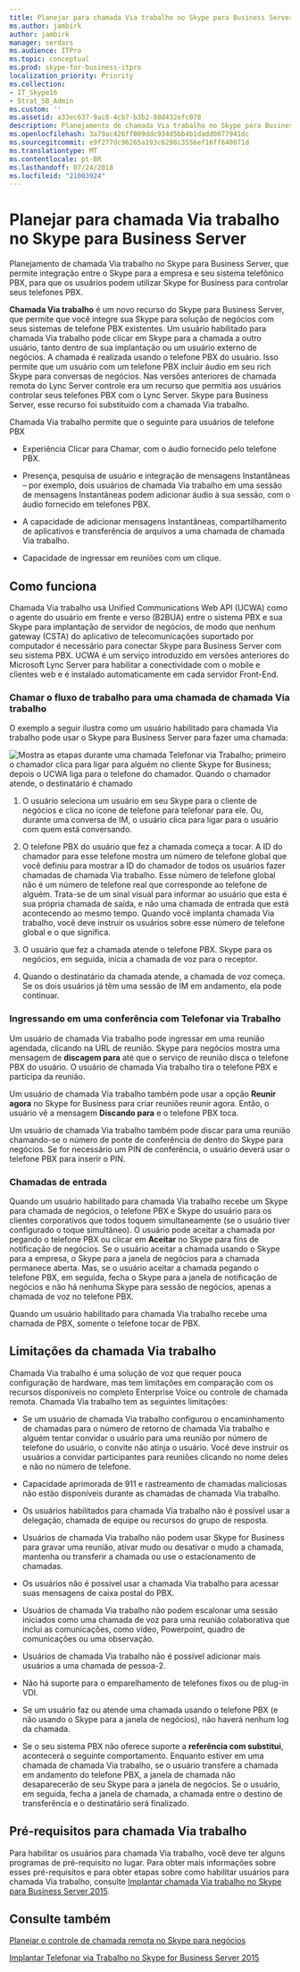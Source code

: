 ```yaml
---
title: Planejar para chamada Via trabalho no Skype para Business Server
ms.author: jambirk
author: jambirk
manager: serdars
ms.audience: ITPro
ms.topic: conceptual
ms.prod: skype-for-business-itpro
localization_priority: Priority
ms.collection:
- IT_Skype16
- Strat_SB_Admin
ms.custom: ''
ms.assetid: a33ec637-9ac8-4cb7-b3b2-88d432efc078
description: Planejamento de chamada Via trabalho no Skype para Business Server, que permite integração entre o Skype para a empresa e seu sistema telefônico PBX, para que os usuários podem utilizar Skype for Business para controlar seus telefones PBX.
ms.openlocfilehash: 3a79ac426ff009ddc934d5bb4b1dadd0077941dc
ms.sourcegitcommit: e9f277dc96265a193c6298c3556ef16ff640071d
ms.translationtype: MT
ms.contentlocale: pt-BR
ms.lasthandoff: 07/24/2018
ms.locfileid: "21003924"
---
```

# <a name="plan-for-call-via-work-in-skype-for-business-server"></a>Planejar para chamada Via trabalho no Skype para Business Server
 
Planejamento de chamada Via trabalho no Skype para Business Server, que permite integração entre o Skype para a empresa e seu sistema telefônico PBX, para que os usuários podem utilizar Skype for Business para controlar seus telefones PBX.
  
 **Chamada Via trabalho** é um novo recurso do Skype para Business Server, que permite que você integre sua Skype para solução de negócios com seus sistemas de telefone PBX existentes. Um usuário habilitado para chamada Via trabalho pode clicar em Skype para a chamada a outro usuário, tanto dentro de sua implantação ou um usuário externo de negócios. A chamada é realizada usando o telefone PBX do usuário. Isso permite que um usuário com um telefone PBX incluir áudio em seu rich Skype para conversas de negócios. Nas versões anteriores de chamada remota do Lync Server controle era um recurso que permitia aos usuários controlar seus telefones PBX com o Lync Server. Skype para Business Server, esse recurso foi substituído com a chamada Via trabalho.
  
Chamada Via trabalho permite que o seguinte para usuários de telefone PBX
  
- Experiência Clicar para Chamar, com o áudio fornecido pelo telefone PBX.
    
- Presença, pesquisa de usuário e integração de mensagens Instantâneas – por exemplo, dois usuários de chamada Via trabalho em uma sessão de mensagens Instantâneas podem adicionar áudio à sua sessão, com o áudio fornecido em telefones PBX.
    
- A capacidade de adicionar mensagens Instantâneas, compartilhamento de aplicativos e transferência de arquivos a uma chamada de chamada Via trabalho.
    
- Capacidade de ingressar em reuniões com um clique.
    
## <a name="how-it-works"></a>Como funciona

Chamada Via trabalho usa Unified Communications Web API (UCWA) como o agente do usuário em frente e verso (B2BUA) entre o sistema PBX e sua Skype para implantação de servidor de negócios, de modo que nenhum gateway (CSTA) do aplicativo de telecomunicações suportado por computador é necessário para conectar Skype para Business Server com seu sistema PBX. UCWA é um serviço introduzido em versões anteriores do Microsoft Lync Server para habilitar a conectividade com o mobile e clientes web e é instalado automaticamente em cada servidor Front-End.
  
### <a name="call-workflow-for-a-call-via-work-call"></a>Chamar o fluxo de trabalho para uma chamada de chamada Via trabalho

O exemplo a seguir ilustra como um usuário habilitado para chamada Via trabalho pode usar o Skype para Business Server para fazer uma chamada:
  
![Mostra as etapas durante uma chamada Telefonar via Trabalho; primeiro o chamador clica para ligar para alguém no cliente Skype for Business; depois o UCWA liga para o telefone do chamador. Quando o chamador atende, o destinatário é chamado](../../media/050e88ed-e18e-40c0-84d5-b17fe40c305a.jpg)
  
1. O usuário seleciona um usuário em seu Skype para o cliente de negócios e clica no ícone de telefone para telefonar para ele. Ou, durante uma conversa de IM, o usuário clica para ligar para o usuário com quem está conversando.
    
2. O telefone PBX do usuário que fez a chamada começa a tocar. A ID do chamador para esse telefone mostra um número de telefone global que você definiu para mostrar a ID do chamador de todos os usuários fazer chamadas de chamada Via trabalho. Esse número de telefone global não é um número de telefone real que corresponde ao telefone de alguém. Trata-se de um sinal visual para informar ao usuário que esta é sua própria chamada de saída, e não uma chamada de entrada que está acontecendo ao mesmo tempo. Quando você implanta chamada Via trabalho, você deve instruir os usuários sobre esse número de telefone global e o que significa.
    
3. O usuário que fez a chamada atende o telefone PBX. Skype para os negócios, em seguida, inicia a chamada de voz para o receptor. 
    
4. Quando o destinatário da chamada atende, a chamada de voz começa. Se os dois usuários já têm uma sessão de IM em andamento, ela pode continuar.
    
### <a name="joining-a-conference-with-call-via-work"></a>Ingressando em uma conferência com Telefonar via Trabalho

Um usuário de chamada Via trabalho pode ingressar em uma reunião agendada, clicando na URL de reunião. Skype para negócios mostra uma mensagem de **discagem para** até que o serviço de reunião disca o telefone PBX do usuário. O usuário de chamada Via trabalho tira o telefone PBX e participa da reunião.
  
Um usuário de chamada Via trabalho também pode usar a opção **Reunir agora** no Skype for Business para criar reuniões reunir agora. Então, o usuário vê a mensagem **Discando para** e o telefone PBX toca.
  
Um usuário de chamada Via trabalho também pode discar para uma reunião chamando-se o número de ponte de conferência de dentro do Skype para negócios. Se for necessário um PIN de conferência, o usuário deverá usar o telefone PBX para inserir o PIN.
  
### <a name="incoming-calls"></a>Chamadas de entrada

Quando um usuário habilitado para chamada Via trabalho recebe um Skype para chamada de negócios, o telefone PBX e Skype do usuário para os clientes corporativos que todos toquem simultaneamente (se o usuário tiver configurado o toque simultâneo). O usuário pode aceitar a chamada por pegando o telefone PBX ou clicar em **Aceitar** no Skype para fins de notificação de negócios. Se o usuário aceitar a chamada usando o Skype para a empresa, o Skype para a janela de negócios para a chamada permanece aberta. Mas, se o usuário aceitar a chamada pegando o telefone PBX, em seguida, fecha o Skype para a janela de notificação de negócios e não há nenhuma Skype para sessão de negócios, apenas a chamada de voz no telefone PBX.
  
Quando um usuário habilitado para chamada Via trabalho recebe uma chamada de PBX, somente o telefone tocar de PBX.
  
## <a name="limitations-of-call-via-work"></a>Limitações da chamada Via trabalho

Chamada Via trabalho é uma solução de voz que requer pouca configuração de hardware, mas tem limitações em comparação com os recursos disponíveis no completo Enterprise Voice ou controle de chamada remota. Chamada Via trabalho tem as seguintes limitações:
  
- Se um usuário de chamada Via trabalho configurou o encaminhamento de chamadas para o número de retorno de chamada Via trabalho e alguém tentar convidar o usuário para uma reunião por número de telefone do usuário, o convite não atinja o usuário. Você deve instruir os usuários a convidar participantes para reuniões clicando no nome deles e não no número de telefone. 
    
- Capacidade aprimorada de 911 e rastreamento de chamadas maliciosas não estão disponíveis durante as chamadas de chamada Via trabalho.
    
- Os usuários habilitados para chamada Via trabalho não é possível usar a delegação, chamada de equipe ou recursos do grupo de resposta.
    
- Usuários de chamada Via trabalho não podem usar Skype for Business para gravar uma reunião, ativar mudo ou desativar o mudo a chamada, mantenha ou transferir a chamada ou use o estacionamento de chamadas.
    
- Os usuários não é possível usar a chamada Via trabalho para acessar suas mensagens de caixa postal do PBX.
    
- Usuários de chamada Via trabalho não podem escalonar uma sessão iniciados como uma chamada de voz para uma reunião colaborativa que inclui as comunicações, como vídeo, Powerpoint, quadro de comunicações ou uma observação.
    
- Usuários de chamada Via trabalho não é possível adicionar mais usuários a uma chamada de pessoa-2.
    
- Não há suporte para o emparelhamento de telefones fixos ou de plug-in VDI.
    
- Se um usuário faz ou atende uma chamada usando o telefone PBX (e não usando o Skype para a janela de negócios), não haverá nenhum log da chamada.
    
- Se o seu sistema PBX não oferece suporte a **referência com substitui**, acontecerá o seguinte comportamento. Enquanto estiver em uma chamada de chamada Via trabalho, se o usuário transfere a chamada em andamento do telefone PBX, a janela de chamada não desaparecerão de seu Skype para a janela de negócios. Se o usuário, em seguida, fecha a janela de chamada, a chamada entre o destino de transferência e o destinatário será finalizado. 
    
## <a name="prerequisites-for-call-via-work"></a>Pré-requisitos para chamada Via trabalho

Para habilitar os usuários para chamada Via trabalho, você deve ter alguns programas de pré-requisito no lugar. Para obter mais informações sobre esses pré-requisitos e para obter etapas sobre como habilitar usuários para chamada Via trabalho, consulte [Implantar chamada Via trabalho no Skype para Business Server 2015](../../deploy/deploy-call-via-work.md). 
  
## <a name="see-also"></a>Consulte também

[Planejar o controle de chamada remota no Skype para negócios](remote-call-control.md)
  
[Implantar Telefonar via Trabalho no Skype for Business Server 2015](../../deploy/deploy-call-via-work.md)

